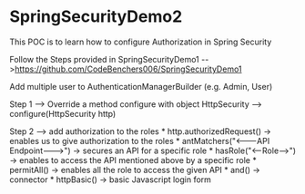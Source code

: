 # SpringSecurityDemo2
This POC is to learn how to configure Authorization in Spring Security


Follow the Steps provided in SpringSecurityDemo1 -->https://github.com/CodeBenchers006/SpringSecurityDemo1

Add multiple user to AuthenticationManagerBuilder (e.g. Admin, User)

Step 1 --> Override a method configure with object HttpSecurity --> configure(HttpSecurity http)

Step 2 --> add authorization to the roles 
        * http.authorizedRequest() -> enables us to give authorization to the roles
        * antMatchers("<---API Endpoint--->") -> secures an API for a specific role
        * hasRole("<--Role-->") -> enables to access the API mentioned above by a specific role
        * permitAll() -> enables all the role to access the given API
        * and() -> connector
        * httpBasic() -> basic Javascript login form
